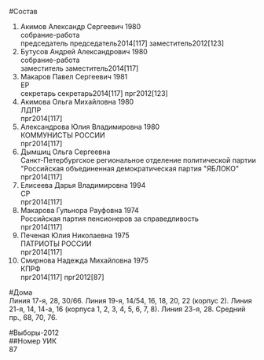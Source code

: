 #Состав  
1. Акимов Александр Сергеевич 1980  
    собрание-работа  
    председатель председатель2014[117] заместитель2012[123]  
2. Бутусов Андрей Александрович 1980  
    собрание-работа  
    заместитель заместитель2014[117]  
3. Макаров Павел Сергеевич 1981  
    ЕР  
    секретарь секретарь2014[117] прг2012[123]  
4. Акимова Ольга Михайловна 1980  
    ЛДПР  
    прг2014[117]  
5. Александрова Юлия Владимировна 1980  
    КОММУНИСТЫ РОССИИ  
    прг2014[117]  
6. Дымшиц Ольга Сергеевна  
    Санкт-Петербургское региональное отделение политической партии "Российская объединенная демократическая партия "ЯБЛОКО"  
    прг2014[117]  
7. Елисеева Дарья Владимировна 1994  
    СР  
    прг2014[117]  
8. Макарова Гульнора Рауфовна 1974  
    Российская партия пенсионеров за справедливость  
    прг2014[117]  
9. Печеная Юлия Николаевна 1975  
    ПАТРИОТЫ РОССИИ  
    прг2014[117]  
10. Смирнова Надежда Михайловна 1975  
    КПРФ  
    прг2014[117] прг2012[87]  
  
#Дома  
Линия 17-я,      28, 30/66. Линия 19-я,      14/54, 16, 18, 20, 22 (корпус 2). Линия 21-я,      14, 14-а, 16 (корпуса 1, 2, 3, 4, 5, 6, 7, 8). Линия 23-я,    28. Средний пр.,      68, 70, 76.  
  
#Выборы-2012  
##Номер УИК  
87  
